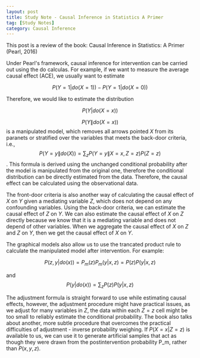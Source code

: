 ```yaml
---
layout: post
title: Study Note - Causal Inference in Statistics A Primer
tag: [Study Notes]
category: Causal Inference
---
```


This post is a review of the book: Causal Inference in Statistics: A Primer (Pearl, 2016)

Under Pearl's framework, causal inference for intervention can be carried out using the do calculas. For example, if we want to measure the average causal effect (ACE), we usually want to estimate 

$$P(Y=1|do(X=1))-P(Y=1|do(X=0))$$

Therefore, we would like to estimate the distribution 

$$P(Y|do(X=x))$$

$$P(Y\|do(X=x))$$ is a manipulated model, which removes all arrows pointed $X$ from its paranets or stratified over the variables that meets the back-door criteria, i.e., $$P(Y=y \| do(X)) = \sum_{z}P(Y=y \| X=x, Z=z)P(Z=z)$$. This formula is derived using the unchanged conditional probability after the model is manipulated from the original one, therefore the conditional distribution can be directly estimated from the data. Therefore, the causal effect can be calculated using the observational data.

The front-door criteria is also another way of calculating the causal effect of $X$ on $Y$ given a mediating variable $Z$, which does not depend on any confounding variables. Using the back-door criteria, we can estimate the causal effect of $Z$ on $Y$. We can also estimate the causal effect of $X$ on $Z$ directly because we know that it is a mediating variable and does not depend of other variables. When we aggregate the causal effect of $X$ on $Z$ and $Z$ on  $Y$, then we get the causal effect of $X$ on $Y$.

The graphical models also allow us to use the trancated product rule to calculate the manipulated model after intervention. For example:

$$P(z, y| do(x))=P_m(z)P_m(y|x,z)=P(z)P(y|x,z)$$

and $$P(y|do(x)) = \sum_zP(z)P(y|x,z)$$

The adjustment formula is straight forward to use while estimating causal effects, however, the adjustment procedure might have practical issues, as we adjust for many variables in $Z$, the data within each $Z=z$ cell might be too small to reliably estimate the conditional probability. The book also talks about another, more subtle procedure that overcomes the practical difficulties of adjustment - inverse probability weighing. If $P(X=x|Z=z)$ is available to us, we can use it to generate artificial samples that act as though they were drawn from the postintervention probability P_m, rather than $P(x, y, z)$. 
 


<!--stackedit_data:
eyJoaXN0b3J5IjpbMjAxMTUxNjk3NiwtMTg1NTUyNjc1MCwtMT
cyOTA1Njg2OCwtMTU1NTU3ODM2OSwtMTQxODMyNjk1MiwxMjk3
NjgwMl19
-->